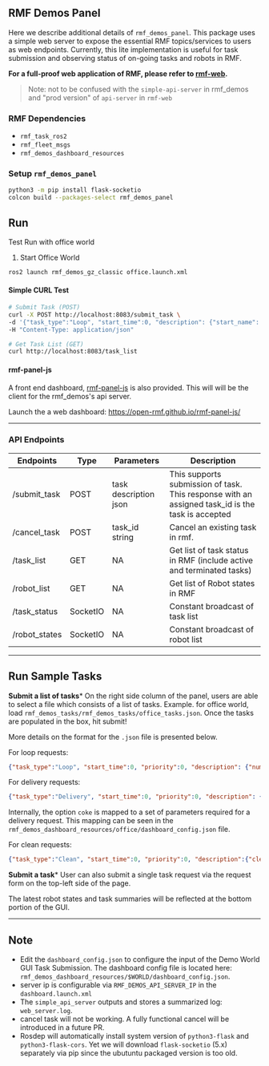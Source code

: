 ## RMF Demos Panel
Here we describe additional details of `rmf_demos_panel`. This package uses a simple web server
to expose the essential RMF topics/services to users as web endpoints. Currently, this lite implementation is
useful for task submission and observing status of on-going tasks and robots in RMF.

**For a full-proof web application of RMF, please refer to [rmf-web](https://github.com/open-rmf/rmf-web).**

> Note: not to be confused with the `simple-api-server` in rmf_demos and "prod version" of `api-server` in `rmf-web`

### RMF Dependencies
 - `rmf_task_ros2`
 - `rmf_fleet_msgs`
 - `rmf_demos_dashboard_resources`

### Setup `rmf_demos_panel`

```bash
python3 -m pip install flask-socketio
colcon build --packages-select rmf_demos_panel
```

## Run
Test Run with office world

1. Start Office World
```bash
ros2 launch rmf_demos_gz_classic office.launch.xml
```

#### Simple CURL Test

```bash
# Submit Task (POST)
curl -X POST http://localhost:8083/submit_task \
-d '{"task_type":"Loop", "start_time":0, "description": {"start_name": "coe", "finish_name": "pantry", "num_loops":1}}' \
-H "Content-Type: application/json"

# Get Task List (GET)
curl http://localhost:8083/task_list
```


#### rmf-panel-js

A front end dashboard, [rmf-panel-js](https://github.com/open-rmf/rmf-panel-js) is also provided.
This will will be the client for the rmf_demos's api server.

Launch the a web dashboard: https://open-rmf.github.io/rmf-panel-js/

---

### API Endpoints

Endpoints | Type | Parameters | Description
--- | --- | --- | ---
/submit_task | POST | task description json | This supports submission of task. This response with an assigned task_id is the task is accepted
/cancel_task | POST | task_id string | Cancel an existing task in rmf.
/task_list | GET | NA | Get list of task status in RMF (include active and terminated tasks)
/robot_list | GET | NA | Get list of Robot states in RMF
/task_status | SocketIO | NA | Constant broadcast of task list
/robot_states | SocketIO | NA | Constant broadcast of robot list


---

## Run Sample Tasks

**Submit a list of tasks***
On the right side column of the panel, users are able to select a file which consists of a list of
tasks. Example. for office world, load `rmf_demos_tasks/rmf_demos_tasks/office_tasks.json`.
Once the tasks are populated in the box, hit submit!

More details on the format for the `.json` file is presented below.

For loop requests:
```json
{"task_type":"Loop", "start_time":0, "priority":0, "description": {"num_loops":5, "start_name":"coe", "finish_name":"lounge"}}
```

For delivery requests:
```json
{"task_type":"Delivery", "start_time":0, "priority":0, "description": {"option": "coke"}}
```
Internally, the option `coke` is mapped to a set of parameters required for a delivery request. This mapping can be seen in the `rmf_demos_dashboard_resources/office/dashboard_config.json` file.

For clean requests:
```json
{"task_type":"Clean", "start_time":0, "priority":0, "description":{"cleaning_zone":"zone_2"}}
```

**Submit a task***
User can also submit a single task request via the request form on the top-left side of the page.

The latest robot states and task summaries will be reflected at the bottom portion of the GUI.

---

## Note
- Edit the `dashboard_config.json` to configure the input of the Demo World GUI Task Submission.
The dashboard config file is located here: `rmf_demos_dashboard_resources/$WORLD/dashboard_config.json`.
- server ip is configurable via `RMF_DEMOS_API_SERVER_IP` in the `dashboard.launch.xml`
- The `simple_api_server` outputs and stores a summarized log: `web_server.log`.
- cancel task will not be working. A fully functional cancel will be introduced in a future PR.
- Rosdep will automatically install system version of `python3-flask` and `python3-flask-cors`. Yet we will download `flask-socketio` (5.x) separately via pip since the ubutuntu packaged version is too old.
